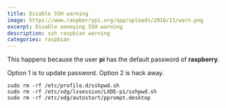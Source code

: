 ```yaml
---
title: Disable SSH warning
image: https://www.raspberrypi.org/app/uploads/2016/11/warn.png
excerpt: Disable annoying SSH warning
description: ssh raspbian warning
categories: raspbian
---
```


This happens because the user **pi** has the default password of **raspberry**. 

Option 1 is to update password. Option 2 is hack away.

```
sudo rm -rf /etc/profile.d/sshpwd.sh
sudo rm -rf /etc/xdg/lxsession/LXDE-pi/sshpwd.sh
sudo rm -rf /etc/xdg/autostart/pprompt.desktop
```
